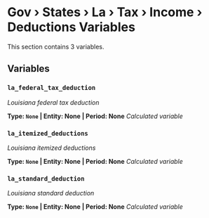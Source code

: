 # Gov › States › La › Tax › Income › Deductions Variables

This section contains 3 variables.

## Variables

### `la_federal_tax_deduction`
*Louisiana federal tax deduction*

**Type: `None` | Entity: None | Period: None**
*Calculated variable*

### `la_itemized_deductions`
*Louisiana itemized deductions*

**Type: `None` | Entity: None | Period: None**
*Calculated variable*

### `la_standard_deduction`
*Louisiana standard deduction*

**Type: `None` | Entity: None | Period: None**
*Calculated variable*
